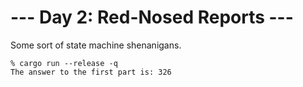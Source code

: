 # --- Day 2: Red-Nosed Reports ---

Some sort of state machine shenanigans.

```
% cargo run --release -q
The answer to the first part is: 326
```
